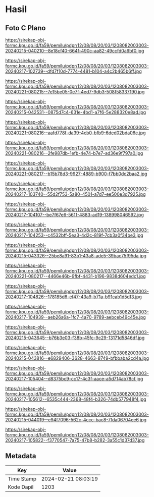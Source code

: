 # Hasil

## Foto C Plano

https://sirekap-obj-formc.kpu.go.id/fa59/pemilu/pdpr/12/08/08/20/03/1208082003003-20240215-040210--8e18cf40-664f-490c-aa82-49ccfd0a6bf0.jpg

https://sirekap-obj-formc.kpu.go.id/fa59/pemilu/pdpr/12/08/08/20/03/1208082003003-20240217-102739--dfd7f10d-7774-4481-b104-a4c2b465b6ff.jpg

https://sirekap-obj-formc.kpu.go.id/fa59/pemilu/pdpr/12/08/08/20/03/1208082003003-20240221-080215--7e15be05-0e7f-4ed7-9db3-508f58337190.jpg

https://sirekap-obj-formc.kpu.go.id/fa59/pemilu/pdpr/12/08/08/20/03/1208082003003-20240215-042531--0875d7c4-631e-4bd1-a7f6-5e288320e8ad.jpg

https://sirekap-obj-formc.kpu.go.id/fa59/pemilu/pdpr/12/08/08/20/03/1208082003003-20240221-080216--aafd778f-da39-4cb0-bfb9-6ded02bda06c.jpg

https://sirekap-obj-formc.kpu.go.id/fa59/pemilu/pdpr/12/08/08/20/03/1208082003003-20240221-080216--2fe987db-1efb-4e74-b7e7-ad36e9f797a0.jpg

https://sirekap-obj-formc.kpu.go.id/fa59/pemilu/pdpr/12/08/08/20/03/1208082003003-20240221-080217--b15b78d3-9927-4889-b900-f7bb0dc2baa2.jpg

https://sirekap-obj-formc.kpu.go.id/fa59/pemilu/pdpr/12/08/08/20/03/1208082003003-20240217-103740--55d2f753-5a80-4501-a7d7-ee500e3d7925.jpg

https://sirekap-obj-formc.kpu.go.id/fa59/pemilu/pdpr/12/08/08/20/03/1208082003003-20240217-104107--be7f67e6-5611-4883-ad19-138998046592.jpg

https://sirekap-obj-formc.kpu.go.id/fa59/pemilu/pdpr/12/08/08/20/03/1208082003003-20240217-104253--c4532bff-5ea3-4d2c-819f-7cb3a0f34be3.jpg

https://sirekap-obj-formc.kpu.go.id/fa59/pemilu/pdpr/12/08/08/20/03/1208082003003-20240215-043326--25be8a91-83b1-43a8-ade5-39bac75f95da.jpg

https://sirekap-obj-formc.kpu.go.id/fa59/pemilu/pdpr/12/08/08/20/03/1208082003003-20240221-080217--4466e46b-9fbf-4431-b196-9838d604edc1.jpg

https://sirekap-obj-formc.kpu.go.id/fa59/pemilu/pdpr/12/08/08/20/03/1208082003003-20240217-104826--178185d6-ef47-43a9-b71a-b91cab1d5df3.jpg

https://sirekap-obj-formc.kpu.go.id/fa59/pemilu/pdpr/12/08/08/20/03/1208082003003-20240217-104939--aeb26a6a-1fc7-4a70-9789-aebceb49c45e.jpg

https://sirekap-obj-formc.kpu.go.id/fa59/pemilu/pdpr/12/08/08/20/03/1208082003003-20240215-043645--b76b3e03-f38b-45fc-9c29-13171d5846df.jpg

https://sirekap-obj-formc.kpu.go.id/fa59/pemilu/pdpr/12/08/08/20/03/1208082003003-20240215-043816--e6829406-3628-4663-8749-bfbbaba2cd4a.jpg

https://sirekap-obj-formc.kpu.go.id/fa59/pemilu/pdpr/12/08/08/20/03/1208082003003-20240217-105404--d8375bc9-cc17-4c3f-aace-a5d714ab78cf.jpg

https://sirekap-obj-formc.kpu.go.id/fa59/pemilu/pdpr/12/08/08/20/03/1208082003003-20240217-105612--6535c444-2368-48f4-b326-74db577948f4.jpg

https://sirekap-obj-formc.kpu.go.id/fa59/pemilu/pdpr/12/08/08/20/03/1208082003003-20240215-044019--e94f7096-562c-4ccc-bac8-7fda06704ee6.jpg

https://sirekap-obj-formc.kpu.go.id/fa59/pemilu/pdpr/12/08/08/20/03/1208082003003-20240217-105822--f3770547-7a75-47b8-b282-3a55c1d37d37.jpg


## Metadata

| Key        | Value               |
| ---------- | ------------------- |
| Time Stamp | 2024-02-21 08:03:19 |
| Kode Dapil | 1203                |



